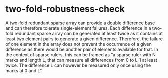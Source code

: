 # two-fold-robustness-check
A two-fold redundant sparse array can provide a double difference base and can therefore tolerate single-element failures. Each difference in a two-fold redundant sparse array can be generated at least twice as it contains at least two element pairs to generate a given difference. Therefore, the failure of one element in the array does not prevent the occurrence of a given difference as there would be another pair of elements available for that. In the context of sparse rulers, this can be framed as “a sparse ruler with N marks and length L, that can measure all differences from 0 to L-1 at least twice. The difference L can however be measured only once using the marks at 0 and L”.
